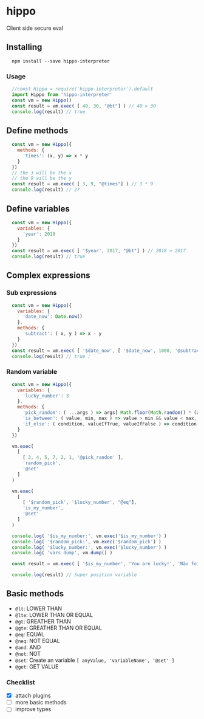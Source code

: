 # hippo
Client side secure eval

## Installing

```
  npm install --save hippo-interpreter
```

### Usage

```javascript
  //const Hippo = require('hippo-interpreter').default
  import Hippo from 'hippo-interpreter'
  const vm = new Hippo()
  const result = vm.exec( [ 40, 30, "@bt"] ) // 40 > 30
  console.log(result) // true
```

## Define methods

```javascript
  const vm = new Hippo({
    methods: {
      'times': (x, y) => x * y
    }
  })
  // the 3 will be the x
  // the 9 will be the y
  const result = vm.exec( [ 3, 9, "@times"] ) // 3 * 9
  console.log(result) // 27
```

## Define variables

```javascript
  const vm = new Hippo({
    variables: {
      'year': 2018
    }
  })
  const result = vm.exec( [ '$year', 2017, "@bt"] ) // 2018 > 2017
  console.log(result) // true
```

## Complex expressions

### Sub expressions

```javascript
  const vm = new Hippo({
    variables: {
      'date_now': Date.now()
    },
    methods: {
      'subtract': ( x, y ) => x - y
    }
  })
  const result = vm.exec( [ '$date_now', [ '$date_now', 1000, '@subtract' ], "@bt"] ) // Date.now() > ( Date.now() - 1000) '-'
  console.log(result) // true ;
```

### Random variable

```javascript
  const vm = new Hippo({
    variables: {
      'lucky_number': 3
    },
    methods: {
      'pick_random': ( ...args ) => args[ Math.floor(Math.random() * (args.length - 1)) + 0 ],
      'is_between': ( value, min, max ) => value > min && value < max,
      'if_else': ( condition, valueIfTrue, valueIfFalse ) => condition && valueIfTrue || valueIfFalse
    }
  })

  vm.exec(
    [ 
      [ 3, 4, 5, 7, 2, 1, '@pick_random' ], 
      'random_pick', 
      '@set'
    ]
  )

  vm.exec(
    [ 
      [ '$random_pick', '$lucky_number', "@eq"],
      'is_my_number', 
      '@set'
    ] 
  )

  console.log( '$is_my_number:', vm.exec('$is_my_number') )
  console.log( '$random_pick:', vm.exec('$random_pick') )
  console.log( '$lucky_number:', vm.exec('$lucky_number') )
  console.log( 'vars dump', vm.dump() )

  const result = vm.exec( [ '$is_my_number', 'You are lucky!', 'Não foi dessa vez', '@if_else' ] )

  console.log(result) // Super position variable
```

## Basic methods

- `@lt`: LOWER THAN  
- `@lte`: LOWER THAN OR EQUAL
- `@gt`: GREATHER THAN  
- `@gte`: GREATHER THAN OR EQUAL
- `@eq`: EQUAL
- `@neq`: NOT EQUAL
- `@and`: AND
- `@not`: NOT
- `@set`: Create an variable `[ anyValue, 'variableName', '@set' ]`
- `@get`: GET VALUE

### Checklist

 - [x] attach plugins
 - [ ] more basic methods
 - [ ] improve types